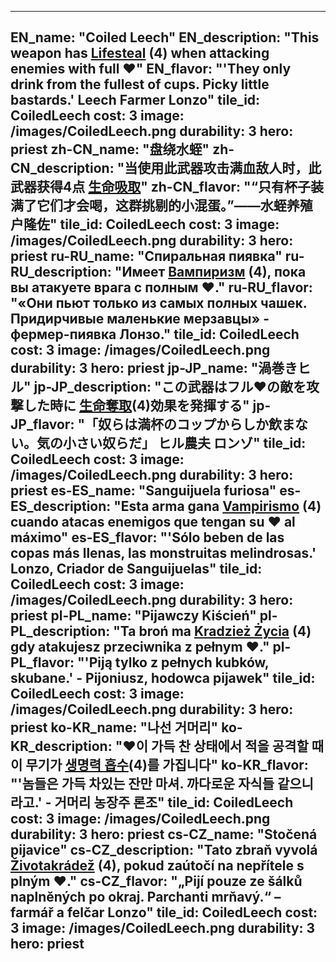 ---

EN_name: "Coiled Leech"
EN_description: "This weapon has  <u>Lifesteal</u> (4) when attacking enemies with full ❤️"
EN_flavor: "'They only drink from the fullest of cups. Picky little bastards.' Leech Farmer Lonzo"
tile_id: CoiledLeech
cost: 3
image: /images/CoiledLeech.png
durability: 3
hero: priest
zh-CN_name: "盘绕水蛭"
zh-CN_description: "当使用此武器攻击满血敌人时，此武器获得4点 <u>生命吸取</u>"
zh-CN_flavor: "“只有杯子装满了它们才会喝，这群挑剔的小混蛋。”——水蛭养殖户隆佐"
tile_id: CoiledLeech
cost: 3
image: /images/CoiledLeech.png
durability: 3
hero: priest
ru-RU_name: "Спиральная пиявка"
ru-RU_description: "Имеет  <u>Вампиризм</u> (4), пока вы атакуете врага с полным ❤️."
ru-RU_flavor: "«Они пьют только из самых полных чашек. Придирчивые маленькие мерзавцы» - фермер-пиявка Лонзо."
tile_id: CoiledLeech
cost: 3
image: /images/CoiledLeech.png
durability: 3
hero: priest
jp-JP_name: "渦巻きヒル"
jp-JP_description: "この武器はフル❤️の敵を攻撃した時に <u>生命奪取</u>(4)効果を発揮する"
jp-JP_flavor: "「奴らは満杯のコップからしか飲まない。気の小さい奴らだ」 ヒル農夫 ロンゾ"
tile_id: CoiledLeech
cost: 3
image: /images/CoiledLeech.png
durability: 3
hero: priest
es-ES_name: "Sanguijuela furiosa"
es-ES_description: "Esta arma gana  <u>Vampirismo</u> (4) cuando atacas enemigos que tengan su ❤️ al máximo"
es-ES_flavor: "'Sólo beben de las copas más llenas, las monstruitas melindrosas.' Lonzo, Criador de Sanguijuelas"
tile_id: CoiledLeech
cost: 3
image: /images/CoiledLeech.png
durability: 3
hero: priest
pl-PL_name: "Pijawczy Kiścień"
pl-PL_description: "Ta broń ma  <u>Kradzież Życia</u> (4) gdy atakujesz przeciwnika z pełnym ❤️."
pl-PL_flavor: "'Piją tylko z pełnych kubków, skubane.' - Pijoniusz, hodowca pijawek"
tile_id: CoiledLeech
cost: 3
image: /images/CoiledLeech.png
durability: 3
hero: priest
ko-KR_name: "나선 거머리"
ko-KR_description: "❤️이 가득 찬 상태에서 적을 공격할 때 이 무기가  <u>생명력 흡수</u>(4)를 가집니다"
ko-KR_flavor: "'놈들은 가득 차있는 잔만 마셔. 까다로운 자식들 같으니라고.' - 거머리 농장주 론조"
tile_id: CoiledLeech
cost: 3
image: /images/CoiledLeech.png
durability: 3
hero: priest
cs-CZ_name: "Stočená pijavice"
cs-CZ_description: "Tato zbraň vyvolá  <u>Životakrádež</u> (4), pokud zaútočí na nepřítele s plným ❤️."
cs-CZ_flavor: "„Pijí pouze ze šálků naplněných po okraj. Parchanti mrňavý.“ – farmář a felčar Lonzo"
tile_id: CoiledLeech
cost: 3
image: /images/CoiledLeech.png
durability: 3
hero: priest
---